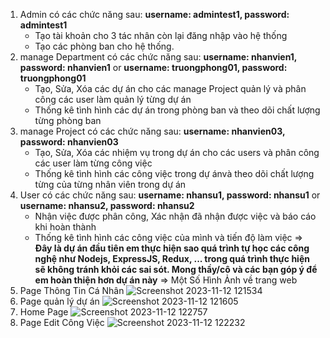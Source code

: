 1. Admin có các chức năng sau: **username: admintest1, password: admintest1**
   - Tạo tài khoản cho 3 tác nhân còn lại đăng nhập vào hệ thống
   - Tạo các phòng ban cho hệ thống.
2. manage Department có các chức năng sau: **username: nhanvien1, password: nhanvien1** or **username: truongphong01, password: truongphong01** 
   - Tạo, Sửa, Xóa các dự án cho các manage Project quản lý và phân công các user làm quản lý từng dự án
   - Thống kê tình hình các dự án trong phòng ban và theo dõi chất lượng từng phòng ban
3. manage Project có các chức năng sau: **username: nhanvien03, password: nhanvien03**
   - Tạo, Sửa, Xóa các nhiệm vụ trong dự án cho các users và phân công các user làm từng công việc
   - Thống kê tình hình các công việc trong dự ánvà theo dõi chất lượng từng của từng nhân viên trong dự án
4. User có các chức năng sau: **username: nhansu1, password: nhansu1** or **username: nhansu2, password: nhansu2** 
   - Nhận việc được phân công, Xác nhận đã nhận được việc và báo cáo khi hoàn thành
   - Thống kê tình hình các công việc của mình và tiến độ làm việc
=> **Đây là dự án đầu tiên em thực hiện sao quá trình tự học các công nghệ như Nodejs, ExpressJS, Redux, ... trong quá trình thực hiện sẽ không tránh khỏi các sai sót.
Mong thầy/cô và các bạn góp ý để em hoàn thiện hơn dự án này**
=> Một Số Hình Ảnh về trang web
1. Page Thông Tin Cá Nhân
   ![Screenshot 2023-11-12 121534](https://github.com/Duy2401/QLDA/assets/88131939/630cff25-10f2-46bd-bfee-aaf8530bc838)
2. Page quản lý dự án
   ![Screenshot 2023-11-12 121605](https://github.com/Duy2401/QLDA/assets/88131939/09c3b8fd-8eca-4d3e-82a3-05fd42f543c6)
3. Home Page
   ![Screenshot 2023-11-12 122757](https://github.com/Duy2401/QLDA/assets/88131939/8774df0f-3012-4158-99bf-1d9dfa575163)
4. Page Edit Công Việc
   ![Screenshot 2023-11-12 122232](https://github.com/Duy2401/QLDA/assets/88131939/47102cf2-3636-4048-9ba6-4fb988a90614)

